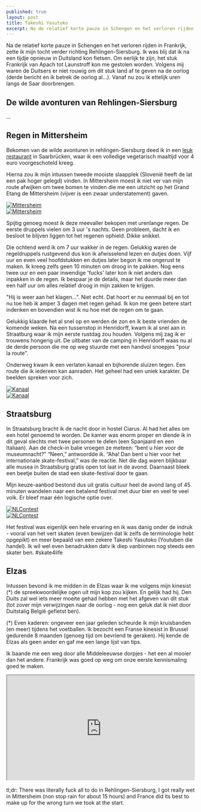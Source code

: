 ```yaml
---
published: true
layout: post
title: Takeshi Yasutoko
excerpt: Na de relatief korte pauze in Schengen en het verloren rijden in Frankrijk, zette ik mijn tocht verder richting Rehlingen-Siersburg. Ik was blij dat ik na een tijdje opnieuw in Duitsland kon fietsen. Om eerlijk te zijn, het stuk Frankrijk van Apach tot Launstroff kon me gestolen worden. Volgens mij waren de Duitsers er niet rouwig om dit stuk land af te geven na de oorlog (derde bericht en ik betrek de oorlog al...). Vanaf nu zou ik ettelijk uren langs de Saar doorbrengen.
---
```

Na de relatief korte pauze in Schengen en het verloren rijden in Frankrijk, zette ik mijn tocht verder richting Rehlingen-Siersburg. Ik was blij dat ik na een tijdje opnieuw in Duitsland kon fietsen. Om eerlijk te zijn, het stuk Frankrijk van Apach tot Launstroff kon me gestolen worden. Volgens mij waren de Duitsers er niet rouwig om dit stuk land af te geven na de oorlog (derde bericht en ik betrek de oorlog al...). Vanaf nu zou ik ettelijk uren langs de Saar doorbrengen.

## De wilde avonturen van Rehlingen-Siersburg

...

## Regen in Mittersheim

Bekomen van de wilde avonturen in rehlingen-Siersburg deed ik in een [leuk restaurant](http://www.cafeknorke.de/) in Saarbrücken, waar ik een volledige vegetarisch maaltijd voor 4 euro voorgeschoteld kreeg.

Hierna zou ik mijn intussen tweede mooiste slaapplek (Slovenië heeft de lat een pak hoger gelegd) vinden. In Mittersheim moest ik niet ver van mijn route afwijken om twee bomen te vinden die me een uitzicht op het Grand Etang de Mittersheim (vijver is een zwaar understatement) gaven.

<div class="row">
<article class="6u 12u$(xsmall) work-item">
<a href="{{ site.github.url }}/images/posts/Mittersheim1.jpg" class="image fit thumb"><img src="{{ site.github.url }}/images/posts/Mittersheim1_Small.jpg" alt="Mittersheim" /></a>
</article>
<article class="6u$ 12u$(xsmall) work-item">
<a href="{{ site.github.url }}/images/posts/Mittersheim2.jpg" class="image fit thumb"><img src="{{ site.github.url }}/images/posts/Mittersheim2_Small.jpg" alt="Mittersheim" /></a>
</article>
</div>

Spijtig genoeg moest ik deze meevaller bekopen met urenlange regen. De eerste druppels vielen om 3 uur 's nachts. Geen probleem, dacht ik en besloot te blijven liggen tot het regenen ophield. Dikke snikkel. 

Die ochtend werd ik om 7 uur wakker in de regen. Gelukkig waren de regeldruppels rustgevend dus kon ik afwisselend lezen en dutjes doen. Vijf uur en even veel hoofdstukken en dutjes later begon ik me ongerust te maken. Ik kreeg zelfs geen 10 minuten om droog in te pakken. Nog eens twee uur en een paar inwendige 'fucks' later kon ik niet anders dan inpakken in de regen. Ik bespaar je de details, maar het duurde meer dan een half uur om alles relatief droog in mijn zakken te krijgen.

"Hij is weer aan het klagen...". Niet echt. Dat hoort er nu eenmaal bij en tot nu toe heb ik amper 3 dagen met regen gehad. Ik kon me geen betere start indenken en bovendien wist ik nu hoe met de regen om te gaan.

Gelukkig klaarde het al snel op en werden de zon en ik beste vrienden de komende weken. Na een tussenstop in Henridorff, kwam ik al snel aan in Straatburg waar ik mijn eerste rustdag zou houden. Volgens mij zag ik er trouwens hongerig uit. De uitbater van de camping in Henridorff waas nu al de derde persoon die me op weg stuurde met een handvol snoepjes "pour la route". 

Onderweg kwam ik een verlaten kanaal en bijhorende sluizen tegen. Een route die ik iedereen kan aanraden. Het geheel had een uniek karakter. De beelden spreken voor zich.

<div class="row">
<article class="6u 12u$(xsmall) work-item">
<a href="{{ site.github.url }}/images/posts/Kanaal1.jpg" class="image fit thumb"><img src="{{ site.github.url }}/images/posts/Kanaal11_Small.jpg" alt="Kanaal" /></a>
</article>
<article class="6u$ 12u$(xsmall) work-item">
<a href="{{ site.github.url }}/images/posts/Kanaal2.jpg" class="image fit thumb"><img src="{{ site.github.url }}/images/posts/Kanaal2_Small.jpg" alt="Kanaal" /></a>
</article>
</div>

## Straatsburg

In Straatsburg bracht ik de nacht door in hostel Ciarus. Al had het alles om een hotel genoemd te worden. De kamer was enorm proper en diende ik in dit geval slechts met twee personen te delen (een Spanjaard en een Italiaan). Aan de check-in balie vroegen ze meteen: “bent u hier voor de museumnacht?” “Neen,” antwoordde ik. “Aha! Dan bent u hier voor het internationale skate-festival,” was de reactie. Net die dag waren blijkbaar alle musea in Straatsburg gratis open tot laat in de avond. Daarnaast bleek een beetje buiten de stad een skate-festival door te gaan.

Mijn keuze-aanbod bestond dus uit gratis cultuur heel de avond lang of 45 minuten wandelen naar een betalend festival met duur bier en veel te veel volk. Er bleef maar één logische optie over.

<div class="row">
<article class="6u 12u$(xsmall) work-item">
<a href="{{ site.github.url }}/images/posts/NLContest1.jpg" class="image fit thumb"><img src="{{ site.github.url }}/images/posts/NLContest1_Small.jpg" alt="NLContest" /></a>
</article>
<article class="6u$ 12u$(xsmall) work-item">
<a href="{{ site.github.url }}/images/posts/NLContest2.jpg" class="image fit thumb"><img src="{{ site.github.url }}/images/posts/NLContest2_Small.jpg" alt="NLContest" /></a>
</article>
</div>

Het festival was eigenlijk een hele ervaring en ik was danig onder de indruk - vooral van het vert skaten (even bewijzen dat ik zelfs de terminologie hebt opgepikt) en meer bepaald van een zekere Takeshi Yasutoko (Youtuben die handel). Ik wil wel even benadrukken datv ik diep vanbinnen nog steeds een skater ben. #skate4life

## Elzas

Intussen bevond ik me midden in de Elzas waar ik me volgens mijn kinesist (*) de spreekwoordelijke ogen uit mijn kop zou kijken. En gelijk had hij. Den Duits zal wel iets meer moeite gehad hebben met het afgeven van dit stuk (tot zover mijn verwijzingen naar de oorlog - nog een geluk dat ik niet door Duitstalig België gefietst ben).

(*) Even kaderen: ongeveer een jaar geleden scheurde ik mijn kruisbanden (en meer) tijdens het voetballen. Ik bezocht een Franse kinesist in Brussel gedurende 8 maanden (genoeg tijd om bevriend te geraken). Hij kende de Elzas als geen ander en gaf me een lange lijst van tips. 

Ik baande me een weg door alle Middeleeuwse dorpjes - het een al mooier dan het andere. Frankrijk was goed op weg om onze eerste kennismaling goed te maken.

<style>.embed-container { position: relative; padding-bottom: 56.25%; height: 0; overflow: hidden; max-width: 100%; } .embed-container iframe, .embed-container object, .embed-container embed { position: absolute; top: 0; left: 0; width: 100%; height: 100%; }</style><div class='embed-container'><iframe src='https://www.google.com/maps/d/embed?mid=11AqZciJIBKG_o8ryk4LLnR8Zh5Y' width='640' height='480'></iframe></div>
<br>
tl;dr: There was literally fuck all to do in Rehlingen-Siersburg, I got really wet in Mittersheim (non stop rain for about 15 hours) and France did its best to make up for the wrong turn we took at the start.
